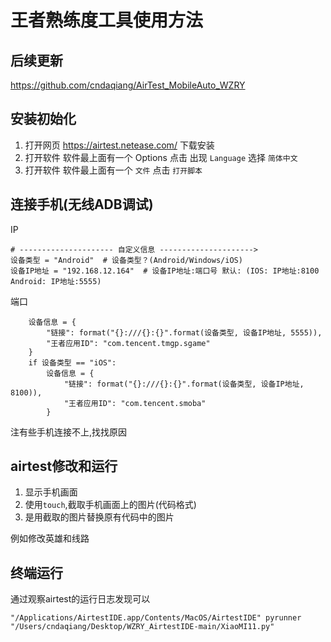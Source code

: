# 王者熟练度工具使用方法

## 后续更新
https://github.com/cndaqiang/AirTest_MobileAuto_WZRY

## 安装初始化

1. 打开网页 https://airtest.netease.com/ 下载安装
2. 打开软件 软件最上面有一个 Options 点击 出现 `Language` 选择 `简体中文`
3. 打开软件 软件最上面有一个 `文件` 点击 `打开脚本`

## 连接手机(无线ADB调试)
IP
```
# --------------------- 自定义信息 --------------------->
设备类型 = "Android"  # 设备类型？(Android/Windows/iOS)
设备IP地址 = "192.168.12.164"  # 设备IP地址:端口号 默认: (IOS: IP地址:8100 Android: IP地址:5555)
```
端口
```
    设备信息 = {
        "链接": format("{}:///{}:{}".format(设备类型, 设备IP地址, 5555)),
        "王者应用ID": "com.tencent.tmgp.sgame"
    }
    if 设备类型 == "iOS":
        设备信息 = {
            "链接": format("{}:///{}:{}".format(设备类型, 设备IP地址, 8100)),
            "王者应用ID": "com.tencent.smoba"
        }
```

注有些手机连接不上,找找原因

## airtest修改和运行
1. 显示手机画面
2. 使用`touch`,截取手机画面上的图片(代码格式)
3. 是用截取的图片替换原有代码中的图片

例如修改英雄和线路


## 终端运行
通过观察airtest的运行日志发现可以
```
"/Applications/AirtestIDE.app/Contents/MacOS/AirtestIDE" pyrunner "/Users/cndaqiang/Desktop/WZRY_AirtestIDE-main/XiaoMI11.py" 

```
